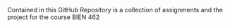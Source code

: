 Contained in this GitHub Repository is a collection of assignments and the project for the course BIEN 462
